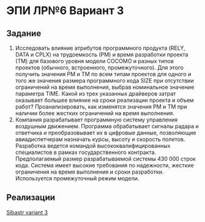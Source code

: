 # ЭПИ ЛР№6 Вариант 3

## Задание
1. Исследовать влияние атрибутов программного продукта (RELY, DATA
и CPLX) на трудоемкость (РМ) и время разработки проекта (ТМ) для 
базового уровня модели COCOMO и разных типов проектов 
(обычного, встроенного, промежуточного). Для этого получить 
значения PM и ТМ по всем типам проектов для одного и того же 
значения размера программного кода SIZE при отсутствии
ограничений на время выполнения, выбрав номинальное значение 
параметра TIME. Какой из трех указанных драйверов затрат оказывает 
большее влияние на сроки реализации проекта и объем работ?
Проанализировать, как изменятся значения PM и ТМ при наличии 
более жестких ограничений на время выполнения.
2. Компания разрабатывает программную систему управления 
воздушным движением. Программа обрабатывает сигналы радара и 
ответчика и преобразовывает их в цифровые данные, позволяющие 
авиадиспетчерам назначать курсы, высоту и скорость полетов.
Разработка ведется командой высококвалифицированных специалистов 
в рамках государственного контракта. Предполагаемый размер 
разрабатываемой системы 430 000 строк кода. Система имеет высокие 
требования по надежности, жесткие ограничения на время выполнения 
и сроки разработки. Используется промежуточный режим модели.

## Реализации
[Sibastr variant 3](https://github.com/sibastr/the-economics-of-software-engineering/tree/main/Lab6_EPE)